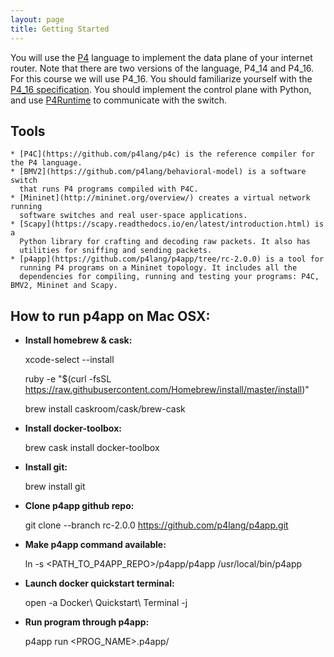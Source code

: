 ```yaml
---
layout: page
title: Getting Started
---
```


You will use the [P4](http://p4.org) language to implement the data plane of
your internet router. Note that there are two versions of the language, P4\_14
and P4\_16. For this course we will use P4\_16. You should familiarize yourself
with the [P4_16 specification](https://p4.org/p4-spec/docs/P4-16-v1.1.0-spec.html).
You should implement the control plane with Python, and use
[P4Runtime](https://p4.org/p4-runtime/) to communicate with the switch.


## Tools

    * [P4C](https://github.com/p4lang/p4c) is the reference compiler for the P4 language.
    * [BMV2](https://github.com/p4lang/behavioral-model) is a software switch
      that runs P4 programs compiled with P4C.
    * [Mininet](http://mininet.org/overview/) creates a virtual network running
      software switches and real user-space applications.
    * [Scapy](https://scapy.readthedocs.io/en/latest/introduction.html) is a
      Python library for crafting and decoding raw packets. It also has
      utilities for sniffing and sending packets.
    * [p4app](https://github.com/p4lang/p4app/tree/rc-2.0.0) is a tool for
      running P4 programs on a Mininet topology. It includes all the
      dependencies for compiling, running and testing your programs: P4C, BMV2, Mininet and Scapy.


## How to run p4app on Mac OSX:

* **Install homebrew & cask:**

    xcode-select --install

    ruby -e "$(curl -fsSL https://raw.githubusercontent.com/Homebrew/install/master/install)"

    brew install caskroom/cask/brew-cask

* **Install docker-toolbox:**

    brew cask install docker-toolbox

* **Install git:**

    brew install git

* **Clone p4app github repo:**

    git clone --branch rc-2.0.0 https://github.com/p4lang/p4app.git

* **Make p4app command available:**

    ln -s &lt;PATH_TO_P4APP_REPO&gt;/p4app/p4app /usr/local/bin/p4app

* **Launch docker quickstart terminal:**

    open -a Docker\ Quickstart\ Terminal -j

* **Run program through p4app:**

    p4app run &lt;PROG_NAME&gt;.p4app/
